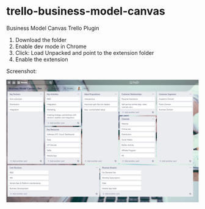 # trello-business-model-canvas
Business Model Canvas Trello Plugin

1) Download the folder
2) Enable dev mode in Chrome
3) Click: Load Unpacked and point to the extension folder
4) Enable the extension

Screenshot:

![](images/screenshot.jpg)
